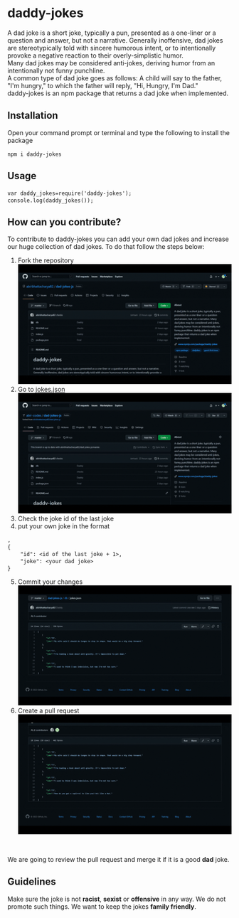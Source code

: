# daddy-jokes
A dad joke is a short joke, typically a pun, presented as a one-liner or a question and answer, but not a narrative. Generally inoffensive, dad jokes are stereotypically told with sincere humorous intent, or to intentionally provoke a negative reaction to their overly-simplistic humor.
<br>
Many dad jokes may be considered anti-jokes, deriving humor from an intentionally not funny punchline.
<br>
A common type of dad joke goes as follows: A child will say to the father, "I'm hungry," to which the father will reply, "Hi, Hungry, I'm Dad."
<br>
daddy-jokes is an npm package that returns a dad joke when implemented.

## Installation
Open your command prompt or terminal and type the following to install the package
```
npm i daddy-jokes
```

## Usage
```
var daddy_jokes=require('daddy-jokes');
console.log(daddy_jokes());
```

## How can you contribute?
To contribute to daddy-jokes you can add your own dad jokes and increase our huge collection of dad jokes. To do that follow the steps below:
1. Fork the repository
![](src/1.gif)
2. Go to [jokes.json](db/jokes.json)
![](src/2.gif)
3. Check the joke id of the last joke
4. put your own joke in the format
```
,
{
    "id": <id of the last joke + 1>,
    "joke": <your dad joke>
}
```
5. Commit your changes
![](src/3.gif)
6. Create a pull request
![](src/4.gif)
<br>

We are going to review the pull request and merge it if it is a good __dad__ joke.

## Guidelines
Make sure the joke is not __racist__, __sexist__ or __offensive__ in any way. We do not promote such things. We want to keep the jokes __family friendly__.
